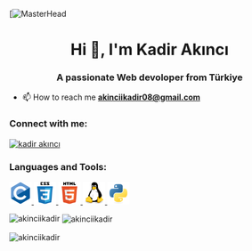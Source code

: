 [![MasterHead](https://cdn.acunetix.com/wp_content/uploads/2021/05/ACX-Business-oriented-cybersecurity-non-technical-SEO-posts-1000x525-1.png)
<h1 align="center">Hi 👋, I'm Kadir Akıncı</h1>
<h3 align="center">A passionate Web devoloper from Türkiye</h3>

- 📫 How to reach me **akinciikadir08@gmail.com**

<h3 align="left">Connect with me:</h3>
<p align="left">
<a href="https://linkedin.com/in/kadir akıncı" target="blank"><img align="center" src="https://raw.githubusercontent.com/rahuldkjain/github-profile-readme-generator/master/src/images/icons/Social/linked-in-alt.svg" alt="kadir akıncı" height="30" width="40" /></a>
</p>

<h3 align="left">Languages and Tools:</h3>
<p align="left"> <a href="https://www.cprogramming.com/" target="_blank" rel="noreferrer"> <img src="https://raw.githubusercontent.com/devicons/devicon/master/icons/c/c-original.svg" alt="c" width="40" height="40"/> </a> <a href="https://www.w3schools.com/css/" target="_blank" rel="noreferrer"> <img src="https://raw.githubusercontent.com/devicons/devicon/master/icons/css3/css3-original-wordmark.svg" alt="css3" width="40" height="40"/> </a> <a href="https://www.w3.org/html/" target="_blank" rel="noreferrer"> <img src="https://raw.githubusercontent.com/devicons/devicon/master/icons/html5/html5-original-wordmark.svg" alt="html5" width="40" height="40"/> </a> <a href="https://www.linux.org/" target="_blank" rel="noreferrer"> <img src="https://raw.githubusercontent.com/devicons/devicon/master/icons/linux/linux-original.svg" alt="linux" width="40" height="40"/> </a> <a href="https://www.python.org" target="_blank" rel="noreferrer"> <img src="https://raw.githubusercontent.com/devicons/devicon/master/icons/python/python-original.svg" alt="python" width="40" height="40"/> </a> </p>

<p><img align="left" src="https://github-readme-stats.vercel.app/api/top-langs?username=akinciikadir&show_icons=true&locale=en&layout=compact" alt="akinciikadir" /></p>

<p>&nbsp;<img align="center" src="https://github-readme-stats.vercel.app/api?username=akinciikadir&show_icons=true&locale=en" alt="akinciikadir" /></p>

<p><img align="center" src="https://github-readme-streak-stats.herokuapp.com/?user=akinciikadir&" alt="akinciikadir" /></p>
